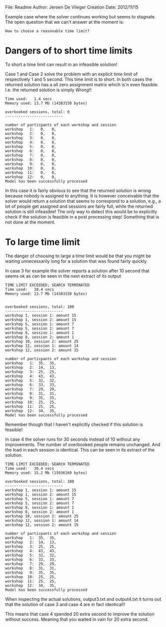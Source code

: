 File: Readme
Author: Jeroen De Vlieger
Creation Date: 2012/11/15

Example case where the solver continues working but seems to stagnate.
The open question that we can't answer at the moment is:

    How to choose a reasonable time limit?

# Dangers of to short time limits

To short a time limit can result in an infeasible solution!

Case 1 and Case 2 solve the problem with an explicit time limit of
respectively 1 and 5 second. This time limit is to short. In both cases
the returned solution has a all zero assignment matrix which is'n even
feasible. I.e. the returned solution is simply *Wrong*!!


    Time used:   1.4 secs
    Memory used: 13.7 Mb (14383150 bytes)

    overbooked sessions, total: 0 
    --------------------------

    number of particpants of each workshop and session
    workshop   1:   0,   0,
    workshop   2:   0,   0,
    workshop   3:   0,   0,
    workshop   4:   0,   0,
    workshop   5:   0,   0,
    workshop   6:   0,   0,
    workshop   7:   0,   0,
    workshop   8:   0,   0,
    workshop   9:   0,   0,
    workshop  10:   0,   0,
    workshop  11:   0,   0,
    workshop  12:   0,   0,
    Model has been successfully processed

In this case it is fairly obvious to see that the returned solution is
wrong because nobody is assigned to anything. It is however conceivable
that the solver would return a solution that seems to correspond to a
solution, e.g., a lot of people get assigned and sessions are fairly
full, while the returned solution is still infeasible! The only way to
detect this would be to explicitly check if the solution is feasible
in a post processing step! Something that is not done  at the moment.

# To large time limit

The danger of choosing to large a time limit would be that you might be
waiting unnecessarily long for a solution that was found fairly quickly.

In case 3 for example the solver reports a solution after 10 second that
seems ok as can be seen in the next extract of its output
  
    TIME LIMIT EXCEEDED; SEARCH TERMINATED
    Time used:   10.4 secs
    Memory used: 13.7 Mb (14383150 bytes)


    overbooked sessions, total: 100 
    --------------------------
    workshop 1, session 1: amount 15
    workshop 1, session 2: amount 15
    workshop 5, session 1: amount 7
    workshop 5, session 2: amount 7
    workshop 8, session 1: amount 1
    workshop 8, session 2: amount 1
    workshop 10, session 2: amount 25
    workshop 12, session 1: amount 14
    workshop 12, session 2: amount 15

    number of particpants of each workshop and session
    workshop   1:  35,  35,
    workshop   2:  14,  13,
    workshop   3:  25,  25,
    workshop   4:  43,  43,
    workshop   5:  32,  32,
    workshop   6:  33,  33,
    workshop   7:  29,  29,
    workshop   8:  31,  31,
    workshop   9:  35,  35,
    workshop  10:  25,  25,
    workshop  11:  25,  25,
    workshop  12:  34,  35,
    Model has been successfully processed

Remember though that I haven't explicitly checked if this
solution is feasible!

In case 4 the solver runs for 30 seconds instead of 10 without any
improvements. The number of overbooked people remains unchanged. And the
load in each session is identical. This can be seen in its extract of
the solution.


    TIME LIMIT EXCEEDED; SEARCH TERMINATED
    Time used:   30.4 secs
    Memory used: 15.2 Mb (15936169 bytes)

    overbooked sessions, total: 100 
    --------------------------
    workshop 1, session 1: amount 15
    workshop 1, session 2: amount 15
    workshop 5, session 1: amount 7
    workshop 5, session 2: amount 7
    workshop 8, session 1: amount 1
    workshop 8, session 2: amount 1
    workshop 10, session 2: amount 25
    workshop 12, session 1: amount 14
    workshop 12, session 2: amount 15

    number of particpants of each workshop and session
    workshop   1:  35,  35,
    workshop   2:  14,  13,
    workshop   3:  25,  25,
    workshop   4:  43,  43,
    workshop   5:  32,  32,
    workshop   6:  33,  33,
    workshop   7:  29,  29,
    workshop   8:  31,  31,
    workshop   9:  35,  35,
    workshop  10:  25,  25,
    workshop  11:  25,  25,
    workshop  12:  34,  35,
    Model has been successfully processed

When inspecting the actual solutions, output3.txt and output4.txt it
turns out that the solution of case 3 and case 4 are in fact identical!!

This means that case 4 spended 20 extra second to improve the
solution without success. Meaning that you waited in vain for 20 extra
second.




